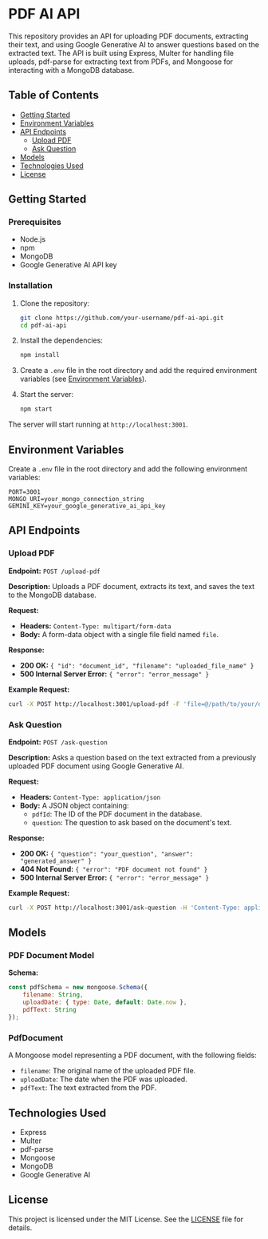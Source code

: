 # PDF AI API

This repository provides an API for uploading PDF documents, extracting their text, and using Google Generative AI to answer questions based on the extracted text. The API is built using Express, Multer for handling file uploads, pdf-parse for extracting text from PDFs, and Mongoose for interacting with a MongoDB database.

## Table of Contents
- [Getting Started](#getting-started)
- [Environment Variables](#environment-variables)
- [API Endpoints](#api-endpoints)
  - [Upload PDF](#upload-pdf)
  - [Ask Question](#ask-question)
- [Models](#models)
- [Technologies Used](#technologies-used)
- [License](#license)

## Getting Started

### Prerequisites
- Node.js
- npm
- MongoDB
- Google Generative AI API key

### Installation
1. Clone the repository:
    ```sh
    git clone https://github.com/your-username/pdf-ai-api.git
    cd pdf-ai-api
    ```

2. Install the dependencies:
    ```sh
    npm install
    ```

3. Create a `.env` file in the root directory and add the required environment variables (see [Environment Variables](#environment-variables)).

4. Start the server:
    ```sh
    npm start
    ```

The server will start running at `http://localhost:3001`.

## Environment Variables
Create a `.env` file in the root directory and add the following environment variables:

```
PORT=3001
MONGO_URI=your_mongo_connection_string
GEMINI_KEY=your_google_generative_ai_api_key
```

## API Endpoints

### Upload PDF
**Endpoint:** `POST /upload-pdf`

**Description:** Uploads a PDF document, extracts its text, and saves the text to the MongoDB database.

**Request:**
- **Headers:** `Content-Type: multipart/form-data`
- **Body:** A form-data object with a single file field named `file`.

**Response:**
- **200 OK:** `{ "id": "document_id", "filename": "uploaded_file_name" }`
- **500 Internal Server Error:** `{ "error": "error_message" }`

**Example Request:**
```sh
curl -X POST http://localhost:3001/upload-pdf -F 'file=@/path/to/your/document.pdf'
```

### Ask Question
**Endpoint:** `POST /ask-question`

**Description:** Asks a question based on the text extracted from a previously uploaded PDF document using Google Generative AI.

**Request:**
- **Headers:** `Content-Type: application/json`
- **Body:** A JSON object containing:
  - `pdfId`: The ID of the PDF document in the database.
  - `question`: The question to ask based on the document's text.

**Response:**
- **200 OK:** `{ "question": "your_question", "answer": "generated_answer" }`
- **404 Not Found:** `{ "error": "PDF document not found" }`
- **500 Internal Server Error:** `{ "error": "error_message" }`

**Example Request:**
```sh
curl -X POST http://localhost:3001/ask-question -H 'Content-Type: application/json' -d '{"pdfId": "document_id", "question": "your_question"}'
```

## Models

### PDF Document Model
**Schema:**
```javascript
const pdfSchema = new mongoose.Schema({
    filename: String,
    uploadDate: { type: Date, default: Date.now },
    pdfText: String
});
```

### PdfDocument
A Mongoose model representing a PDF document, with the following fields:
- `filename`: The original name of the uploaded PDF file.
- `uploadDate`: The date when the PDF was uploaded.
- `pdfText`: The text extracted from the PDF.

## Technologies Used
- Express
- Multer
- pdf-parse
- Mongoose
- MongoDB
- Google Generative AI

## License
This project is licensed under the MIT License. See the [LICENSE](LICENSE) file for details.
```
